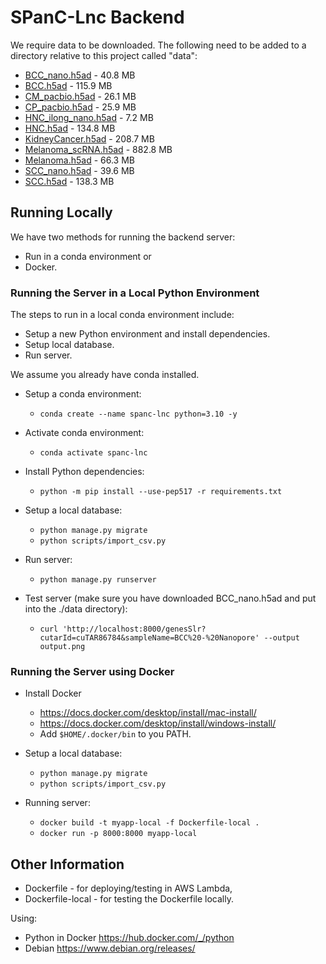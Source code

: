 # SPanC-Lnc Backend

We require data to be downloaded. The following need to be added to a directory relative to this project called "data":
* [BCC_nano.h5ad](https://downloads.gmllab.com/SPanC-Lnc/BCC_nano.h5ad) - 40.8 MB
* [BCC.h5ad](https://downloads.gmllab.com/SPanC-Lnc/BCC.h5ad) - 115.9 MB
* [CM_pacbio.h5ad](https://downloads.gmllab.com/SPanC-Lnc/CM_pacbio.h5ad) - 26.1 MB
* [CP_pacbio.h5ad](https://downloads.gmllab.com/SPanC-Lnc/CP_pacbio.h5ad) - 25.9 MB
* [HNC_ilong_nano.h5ad](https://downloads.gmllab.com/SPanC-Lnc/HNC_ilong_nano.h5ad) - 7.2 MB
* [HNC.h5ad](https://downloads.gmllab.com/SPanC-Lnc/HNC.h5ad) - 134.8 MB
* [KidneyCancer.h5ad](https://downloads.gmllab.com/SPanC-Lnc/KidneyCancer.h5ad) - 208.7 MB
* [Melanoma_scRNA.h5ad](https://downloads.gmllab.com/SPanC-Lnc/Melanoma_scRNA.h5ad) - 882.8 MB
* [Melanoma.h5ad](https://downloads.gmllab.com/SPanC-Lnc/Melanoma.h5ad) - 66.3 MB
* [SCC_nano.h5ad](https://downloads.gmllab.com/SPanC-Lnc/SCC_nano.h5ad) - 39.6 MB
* [SCC.h5ad](https://downloads.gmllab.com/SPanC-Lnc/SCC.h5ad) - 138.3 MB

## Running Locally

We have two methods for running the backend server:
* Run in a conda environment or
* Docker.

### Running the Server in a Local Python Environment

The steps to run in a local conda environment include:
* Setup a new Python environment and install dependencies.
* Setup local database.
* Run server.

We assume you already have conda installed.

* Setup a conda environment:
  * ```conda create --name spanc-lnc python=3.10 -y```
* Activate conda environment:
  * ```conda activate spanc-lnc```

* Install Python dependencies:
  * ```python -m pip install --use-pep517 -r requirements.txt```

* Setup a local database:
  * ```python manage.py migrate```
  * ```python scripts/import_csv.py```

* Run server:
  * ```python manage.py runserver```

* Test server (make sure you have downloaded BCC_nano.h5ad and put into the ./data directory):
  * ```curl 'http://localhost:8000/genesSlr?cutarId=cuTAR86784&sampleName=BCC%20-%20Nanopore' --output output.png```

### Running the Server using Docker

* Install Docker
  * https://docs.docker.com/desktop/install/mac-install/
  * https://docs.docker.com/desktop/install/windows-install/
  * Add ```$HOME/.docker/bin``` to you PATH.

* Setup a local database:
  * ```python manage.py migrate```
  * ```python scripts/import_csv.py```

* Running server:
  * ```docker build -t myapp-local -f Dockerfile-local .```
  * ```docker run -p 8000:8000 myapp-local```

## Other Information

* Dockerfile - for deploying/testing in AWS Lambda,
* Dockerfile-local - for testing the Dockerfile locally.

Using:
* Python in Docker https://hub.docker.com/_/python  
* Debian https://www.debian.org/releases/

